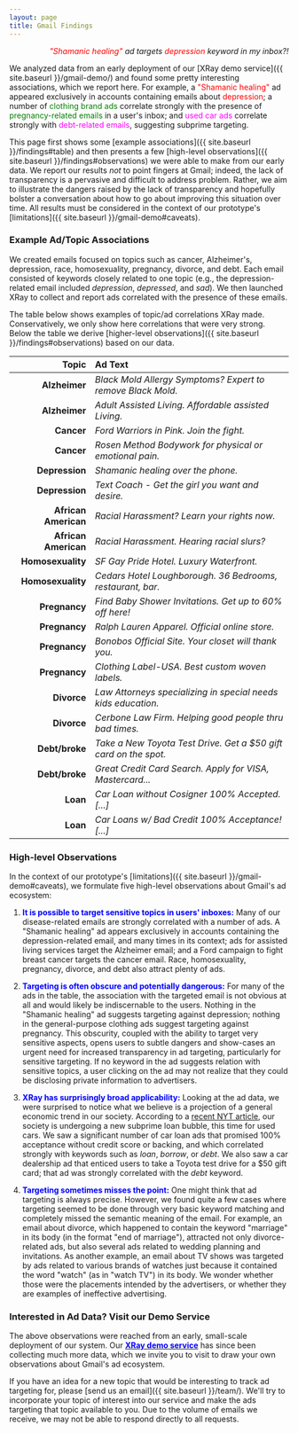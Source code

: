 ```yaml
---
layout: page
title: Gmail Findings
---
```


<p class = "message" align="right">
    <i><font color="red">"Shamanic healing"</font> ad targets
       <font color="red">depression</font> keyword in my inbox?!</i>
</p>

We analyzed data from an early deployment of our [XRay demo service]({{ site.baseurl }}/gmail-demo/)
and found some pretty interesting associations, which we report here.
For example, a <font color="red">"Shamanic healing"</font> ad appeared
exclusively in accounts containing emails about <font color="red">depression</font>;
a number of <font color="green">clothing brand ads</font> correlate strongly
with the presence of <font color="green">pregnancy-related emails</font>
in a user's inbox; and <font color="magenta">used car ads</font> correlate
strongly with <font color="magenta">debt-related emails</font>, suggesting
subprime targeting.

This page first shows some [example associations]({{ site.baseurl }}/findings#table)
and then presents a few [high-level observations]({{ site.baseurl }}/findings#observations)
we were able to make from our early data.  We report our results *not* to point fingers at
Gmail; indeed, the lack of transparency is a pervasive and difficult to address problem.
Rather, we aim to illustrate the dangers raised by the lack of transparency and hopefully
bolster a conversation about how to go about improving this situation over time.
All results must be considered in the context of our prototype's
[limitations]({{ site.baseurl }}/gmail-demo#caveats).


<h3 id="table">Example Ad/Topic Associations</h3>

We created emails focused on topics such as cancer, Alzheimer's, depression,
race, homosexuality, pregnancy, divorce, and debt.  Each email consisted
of keywords closely related to one topic (e.g., the depression-related email
included *depression*, *depressed*, and *sad*).  We then launched XRay to
collect and report ads correlated with the presence of these emails.

The table below shows examples of topic/ad correlations XRay made.
Conservatively, we only show here correlations that were very strong. Below the
table we derive [higher-level observations]({{ site.baseurl }}/findings#observations)
based on our data.


<font size="3.5pt">

| Topic               | Ad Text                                                          |
| -------------------:|:---------------------------------------------------------------- |
| **Alzheimer**       | *Black Mold Allergy Symptoms? Expert to remove Black Mold.*      |
| **Alzheimer**       | *Adult Assisted Living. Affordable assisted Living.*             |
| **Cancer**          | *Ford Warriors in Pink. Join the fight.*                         |
| **Cancer**          | *Rosen Method Bodywork for physical or emotional pain.*          |
| **Depression**      | *Shamanic healing over the phone.*                               |
| **Depression**      | *Text Coach - Get the girl you want and desire.*                 |
| **African American**| *Racial Harassment? Learn your rights now.*                     |
| **African American**| *Racial Harassment. Hearing racial slurs?*                      |
| **Homosexuality**   | *SF Gay Pride Hotel. Luxury Waterfront.*                         |
| **Homosexuality**   | *Cedars Hotel Loughborough. 36 Bedrooms, restaurant, bar.*       |
| **Pregnancy**       | *Find Baby Shower Invitations. Get up to 60% off here!*          |
| **Pregnancy**       | *Ralph Lauren Apparel.  Official online store.*                  |
| **Pregnancy**       | *Bonobos Official Site. Your closet will thank you.*             |
| **Pregnancy**       | *Clothing Label-USA. Best custom woven labels.*                  |
| **Divorce**         | *Law Attorneys specializing in special needs kids education.*    |
| **Divorce**         | *Cerbone Law Firm. Helping good people thru bad times.*          |
| **Debt/broke**      | *Take a New Toyota Test Drive. Get a $50 gift card on the spot.* |
| **Debt/broke**      | *Great Credit Card Search.  Apply for VISA, Mastercard...*       |
| **Loan**            | *Car Loan without Cosigner 100% Accepted. [...]*                 |
| **Loan**            | *Car Loans w/ Bad Credit 100% Acceptance! [...]*                 |

</font>


<h3 id="observations">High-level Observations</h3>

In the context of our prototype's [limitations]({{ site.baseurl }}/gmail-demo#caveats),
we formulate five high-level observations about Gmail's ad ecosystem:

1. <font color="blue"><b>It is possible to target sensitive topics in users'
inboxes:</b></font>
Many of our disease-related emails are strongly correlated with
a number of ads.  A "Shamanic healing" ad appears exclusively in accounts
containing the depression-related email, and many times in its context; ads for
assisted living services target the Alzheimer email; and a Ford campaign to
fight breast cancer targets the cancer email.
Race, homosexuality, pregnancy, divorce, and debt also attract plenty of ads.

2. <font color="blue"><b>Targeting is often obscure and potentially dangerous:</b></font>
For many of the ads in the table, the association with the targeted email
is not obvious at all and would likely be indiscernable to the users. Nothing
in the "Shamanic healing" ad suggests targeting against depression; nothing in
the general-purpose clothing ads suggest targeting against pregnancy.
This obscurity, coupled with the ability to target very sensitive aspects, opens
users to subtle dangers and show-cases an urgent need for increased transparency
in ad targeting, particularly for sensitive targeting.  If no keyword in the ad
suggests relation with sensitive topics, a user clicking on the ad may not
realize that they could be disclosing private information to advertisers.

3. <font color="blue"><b>XRay has surprisingly broad applicability:</b></font>
 Looking at the ad data, we were surprised to notice what we believe is
 a projection of a general economic trend in our society.  According to a
 [recent NYT article](http://dealbook.nytimes.com/2014/07/19/in-a-subprime-bubble-for-used-cars-unfit-borrowers-pay-sky-high-rates/), our society is undergoing a new subprime loan bubble,
 this time for used cars.  We saw a significant number of car loan
 ads that promised 100% acceptance without credit score or backing, and
 which correlated strongly with keywords such as *loan*, *borrow*, or *debt*.
 We also saw a car dealership ad that enticed users to take a Toyota test drive
 for a $50 gift card; that ad was strongly correlated with the *debt* keyword.

4. <font color="blue"><b>Targeting sometimes misses the point:</b></font>
One might think that ad targeting is always precise.  However, we found quite a
few cases where targeting seemed to be done through very basic keyword matching
and completely missed the semantic meaning of the email.  For example, an email
about divorce, which happened to contain the keyword "marriage" in its body (in
the format "end of marriage"), attracted not only divorce-related ads, but also
several ads related to wedding planning and invitations.  As another example,
an email about TV shows was targeted by ads related to various brands of watches just
because it contained the word "watch" (as in "watch TV") in its body. We wonder whether
those were the placements intended by the advertisers, or whether they are examples
of ineffective advertising.


<!--
3. <font color="red"><b>Evidence of subprime targeting:</b></font>
Looking at XRay's associations, we observed what we believe could be classified as
subprime targeting.  According to a [recent NYT article](http://dealbook.nytimes.com/2014/07/19/in-a-subprime-bubble-for-used-cars-unfit-borrowers-pay-sky-high-rates/), our society is undergoing a new subprime loan bubble, this
time for used cars.  We were able to witness a projection of this trend in
the ads we collected.  We saw a significant number of car loan ads that promised
100% acceptance without credit score or backing, and which targeted specifically
keywords such as *loan*, *borrow*, or *debt*.  We also saw a car dealership ad
that enticed users to take a Toyota test drive for a $50 gift card; that ad was
targeting the *debt* keyword.  This suggests that these ads don't just advertise
the availability of easy loans to the general public, they explicitly seek out
population that lacks credit solvence.

4. <font color="blue"><b>Targeting does not imply bad intentions:</b></font>
We believe it is important to always keep a positive attitude, hence we
wish to point out that targeting sensitive topics does not necessarily
imply bad intentions.  In our results, we have seen ads for various support
groups trying to reach relevant users through targeting (e.g., an ad for a
campaign against breast cancer targeted the keyword cancer; a number of ads
for legal counsel to deal with racial slurs at the office, etc.).  Imagine a
non-profit depression support group posted an ad on Gmail; targeting of those
users might end up reaching the vulnerable users more effectively, and perhaps
help improve their lives sooner.
-->

### Interested in Ad Data?  Visit our Demo Service

The above observations were reached from an early, small-scale deployment of
our system.  Our
<a href="{{ site.baseurl }}/gmail-demo/"><font color="blue"><b>XRay demo service</b></font></a>
has since been collecting much more data, which we invite you to visit to
draw your own observations about Gmail's ad ecosystem.

If you have an idea for a new topic that would be interesting to track ad
targeting for, please [send us an email]({{ site.baseurl }}/team/).  We'll try to
incorporate your topic of interest into our service and make the ads
targeting that topic available to you.  Due to the volume of emails we receive,
we may not be able to respond directly to all requests.

